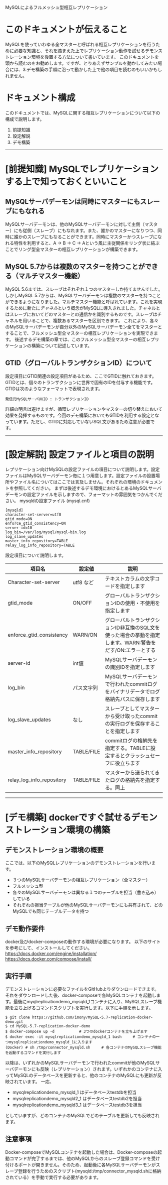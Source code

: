 MySQLによるフルメッシュ型相互レプリケーション

# このドキュメントが伝えること
MySQLを使っていわゆる全マスターと呼ばれる相互レプリケーションを行うために必要な知識と、それを踏まえた上でレプリケーション動作を試せるデモンストレーション環境を後置する方法について書いています。
このドキュメントを頭から読むのをお勧めします。ですが、とりあえずサンプルを動かしてみたい場合には、3.デモ構築の手順に沿って動かした上で他の項目を読むのもいいかもしれません。

# ドキュメント構成
このドキュメントでは、MySQLに関する相互レプリケーションについて以下の構成で説明します。
1. 前提知識
2. 設定解説
3. デモ構築


----------------------------
# [前提知識] MySQLでレプリケーションする上で知っておくといいこと
## MySQLサーバデーモンは同時にマスターにもスレーブにもなれる
MySQLサーバデーモンは、他のMySQLサーバデーモンに対して主側（マスター）にも従側（スレーブ）にもなれます。また、誰かのマスターになりつつ、同時に誰かのスレーブにもなることができます。同時にマスターかつスレーブになれる特性を利用すると、A -> B -> C -> Aという風に主従関係をリング状に結ぶことでリング型全マスターの相互レプリケーションが構築できます。

## MySQL 5.7からは複数のマスターを持つことができる（マルチマスター機能）
MySQL 5.6までは、スレーブはそれぞれ１つのマスターしか持てませんでした。しかしMySQL 5.7からは、MySQLサーバデーモンは複数のマスターを持つことができるようになりました。マルチマスター機能と呼ばれています。これを実現するために新たに*チャネル*という概念がMySQLに導入されました。チャネルとはスレーブにおいてどのマスターとの通信かを識別するものです。スレーブはチャネルを用いることで、複数あるマスターを区別できます。
これにより、各々のMySQLサーバデーモンが自分以外のMySQLサーバデーモン全てをマスターとすることで、フルメッシュ型全マスターの相互レプリケーションを実現できます。
後述するデモ構築の章では、このフルメッシュ型全マスターの相互レプリケーションの構築について記述しています。

## GTID（グローバルトランザクションID）について
設定項目にGTID関連の設定項目があるため、ここでGTIDに触れておきます。GTIDとは、個々のトランザクションに世界で固有のIDを付与する機能です。GTIDは次のようなフォーマットで表現されます。
```
発信元MySQLサーバUUID : トランザクションID
```
詳細の明言は避けますが、循環レプリケーションやマスターの切り替えにおいて効果を発揮するものです。今回のデモ構築においてもGTIDを利用する設定となっています。ただし、GTIDに対応していないSQL文があるため注意が必要です。


----------------------------
# [設定解説]  設定ファイルと項目の説明
レプリケーション向けMySQLの設定ファイルの項目について説明します。設定ファイルはMySQLサーバデーモン毎に１つ用意します。設定ファイルの設置場所やファイル名についてはここでは言及しません。それぞれの環境のドキュメントを参照してください。
まずは後述するデモ環境におけるとあるMySQLサーバデーモンの設定ファイルを示しますので、フォーマットの雰囲気をつかんでください。
mysqldの設定ファイル (mysql.cnf)
  ```
  [mysqld]
  character-set-server=utf8
  gtid_mode=ON
  enforce_gtid_consistency=ON
  server-id=10
  log_bin=/var/log/mysql/mysql-bin.log
  log_slave_updates
  master_info_repository=TABLE
  relay_log_info_repository=TABLE
  ```
  設定項目について説明します。

|項目名|設定値|説明|
|--------|----------|--------------------------------------------------------------------------------------|
|Character-set-server|utf8 など|テキストカラムの文字コードを指定します|
|gtid_mode|ON/OFF|グローバルトランザクションIDの使用・不使用を指定します|
|enforce_gtid_consistency|WARN/ON|グローバルトランザクションID非互換のSQL文を使った場合の挙動を指定します。WARN:警告をだす/ON:エラーとする|
|server-id|int値|MySQLサーバデーモンの識別IDを指定します|
|log_bin|パス文字列|MySQLサーバデーモンで行われたcommitログをバイナリデータでログ格納先パスに保存します|
|log_slave_updates|なし|スレーブとしてマスターから受け取ったcommitの実行ログを保存することを指定します|
|master_info_repository|TABLE/FILE|commitログの格納先を指定する。TABLEに設定するとクラッシュセーフに役立ちます|
|relay_log_info_repository|TABLE/FILE|マスターから送られてきたログの格納先を指定する。同上|



----------------------------
# [デモ構築] dockerですぐ試せるデモンストレーション環境の構築
## デモンストレーション環境の概要
  ここでは、以下のMySQLレプリケーションのデモンストレーションを行います。
  * ３つのMySQLサーバデーモンの相互レプリケーション（全マスター）
  * フルメッシュ型
  * 各々のMySQLサーバデーモンは異なる１つのテーブルを担当（書き込み）している
  * それぞれの担当テーブルが他のMySQLサーバデーモンにも共有されて、どのMySQLでも同じテーブルデータを持つ

## デモ動作要件
docker及びdocker-composeの動作する環境が必要になります。
以下のサイトを参考にして、インストールしてください。
https://docs.docker.com/engine/installation/
https://docs.docker.com/compose/install/

## 実行手順
デモンストレーションに必要なファイルをGitHubよりダウンロードできます。それをダウンロードした後、docker-composeで各MySQLコンテナを起動します。最後にmyqlreplicationdemo_mysqld_1コンテナに入り、MySQLスレーブ機能を立ち上げるコマンドスクリプトを実行します。以下に手順を示します。

```
$ git clone https://github.com/imony/MySQL-5.7-replication-docker-demo.git
$ cd MySQL-5.7-replication-docker-demo
$ docker-compose up -d           # 3つのdockerコンテナを立ち上げます
$ docker exec -it mysqlreplicationdemo_mysqld_1 bash     # コンテナの一つmysqlreplicationdemo_mysqld_1に入ります
(Docker) # sh /tmp/connector_mysqld.sh     # 各コンテナのMySQLスレーブ機能を起動するコマンドを実行します
```
以降は、いずれかのMySQLサーバデーモンで行われたcommitが他のMySQLサーバデーモンにも反映（レプリケーション）されます。いずれかのコンテナに入ってMySQLのデータベースを更新すると、他のコンテナのMySQLにも更新が反映されています。
一応、
* mysqlreplicationdemo_mysqld_1 はデータベースtestdbを担当
* mysqlreplicationdemo_mysqld2_1 はデータベースtestdb2を担当
* mysqlreplicationdemo_mysqld3_1 はデータベースtestdb3を担当

としていますが、どのコンテナのMySQLでどのテーブルを更新しても反映されます。


## 注意事項
Docker-composeでMySQLコンテナを起動した場合は、Docker-composeの起動コマンドが完了するまでは、他のMySQLからのスレーブ登録コマンドを受け付けるポートが開きません。そのため、起動後に各MySQLサーバデーモンがスレーブ登録を行うためのスクリプト(mysqld:/tmp/connector_mysqld.shに格納されている）を手動で実行する必要があります。

